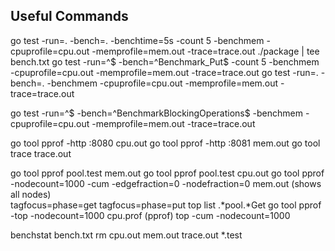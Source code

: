 ## Useful Commands

go test -run=. -bench=. -benchtime=5s -count 5 -benchmem -cpuprofile=cpu.out -memprofile=mem.out -trace=trace.out ./package | tee bench.txt
go test -run=^$ -bench=^Benchmark_Put$ -count 5 -benchmem -cpuprofile=cpu.out -memprofile=mem.out -trace=trace.out
go test -run=. -bench=. -benchmem -cpuprofile=cpu.out -memprofile=mem.out -trace=trace.out

go test -run=^$ -bench=^BenchmarkBlockingOperations$ -benchmem -cpuprofile=cpu.out -memprofile=mem.out -trace=trace.out

go tool pprof -http :8080 cpu.out
go tool pprof -http :8081 mem.out
go tool trace trace.out

go tool pprof pool.test mem.out
go tool pprof pool.test cpu.out
go tool pprof -nodecount=1000 -cum -edgefraction=0 -nodefraction=0 mem.out (shows all nodes)  
tagfocus=phase=get
tagfocus=phase=put
top
list .*pool.*Get
go tool pprof -top -nodecount=1000 cpu.prof
(pprof) top -cum -nodecount=1000

benchstat bench.txt
rm cpu.out mem.out trace.out \*.test
